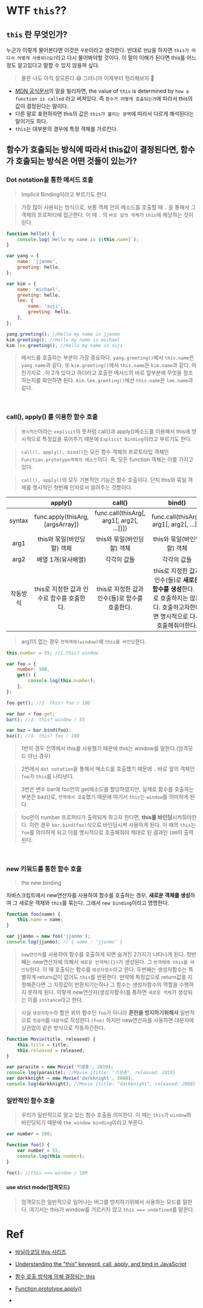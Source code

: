 # WTF **`this`**??

## `this` 란 무엇인가?

누군가 이렇게 물어본다면 이것은 `우문`이라고 생각한다. 반대로 `현답`을 하자면 `this가 어디서 어떻게 사용되나요?`라고 다시 물어봐야할 것이다. 이 말이 이해가 된다면 this를 어느 정도 알고있다고 말할 수 있지 않을까 싶다.

> 물론 나도 아직 잘모른다.😅 그러니까 이제부터 정리해보자 🚀

-   [MDN 공식문서](https://developer.mozilla.org/en-US/docs/Web/JavaScript/Reference/Operators/this)의 말을 빌리자면,
    the value of `this` is determined by `how a function is called` 라고 써져있다. 즉 `함수가 어떻게 호출되는가`에 따라서 this의 값이 결정된다는 말이다.
-   다른 말로 표현하자면 this의 값은 `this가 불리는 문맥`에 따라서 다르게 해석된다는 말이기도 하다.
-   `this`는 대부분의 경우에 특정 객체를 가르킨다.

## 함수가 호출되는 방식에 따라서 this값이 결정된다면, 함수가 호출되는 방식은 어떤 것들이 있는가?

### Dot notation을 통한 메서드 호출

> Implicit Binding이라고 부르기도 한다.

> 가장 많이 사용되는 방식으로, 보통 객체 안의 메소드를 호출할 때 `.` 을 통해서 그 객체의 프로퍼티에 접근한다. 이 때 `.` 의 `바로 앞의 객체`가 `this`에 해당하는 것이 된다.

```javascript
function hello() {
    console.log(`Hello my name is ${this.name}`);
}

var yang = {
    name: 'jjanmo',
    greeting: hello,
};

var kim = {
    name: 'michael',
    greeting: hello,
    lee: {
        name: 'suji',
        greeting: hello,
    },
};

yang.greeting(); //Hello my name is jjanmo
kim.greeting(); //Hello my name is michael
kim.lee.greeting(); //Hello my name is suji
```

> 메서드를 호출하는 부분이 가장 중요하다. `yang.greeting()`에서 `this.name`은 `yang.name`과 같다. 또 `kim.greeting()`에서 `this.name`은 `kim.name`과 같다. 마찬가지로 `.`이 2개 있다고 하더라고 호출한 메서드의 바로 앞부분에 무엇을 참조하는지를 확인하면 된다. `kim.lee.greeting()`에선 `this.name`은 `lee.name`과 같다.

<br>

### call(), apply() 를 이용한 함수 호출

> `명시적인`이라는 `explicit`의 뜻처럼 call()과 apply()메소드를 이용해서 this에 명시적으로 특정값을 묶어주기 때문에 `Explicit Binding`이라고 부르기도 한다.

> `call(), apply(), bind()`는 모든 함수 객체의 프로토타입 객체인 `Function.prototype객체의 메소드`이다. 즉, 모든 function 객체는 이를 가지고 있다.

> `call(), apply()`의 모두 기본적인 기능은 함수 호출이다. 단지 this와 묶일 객체를 명시적인 첫번째 인자로서 알려주는 것뿐이다.

|          |                  apply()                   |                     call()                     |                                                               bind()                                                               |
| :------: | :----------------------------------------: | :--------------------------------------------: | :--------------------------------------------------------------------------------------------------------------------------------: |
|  syntax  |      func.apply(thisArg, [argsArray])      |   func.call(thisArg[, arg1[, arg2[, ...]]])    |                                              func.call(thisArg[, arg1[, arg2[, ...]]]                                              |
|   arg1   |         this와 묶일(바인딩할) 객체         |           this와 묶일(바인딩할) 객체           |                                                     this와 묶일(바인딩할) 객체                                                     |
|   arg2   |             배열 1개(유사배열)             |                  각각의 값들                   |                                                            각각의 값들                                                             |
| 작동방식 | this로 지정한 값과 인수로 함수를 호출한다. | this로 지정한 값과 인수(들)로 함수를 호출한다. | this로 지정한 값과 인수(들)로 **새로운 함수를 생성**한다. 바로 호출하지는 않는다. 호출하고자한다면 명시적으로 다시 호출해줘야한다. |

> arg1이 없는 경우 `전역객체(window)`에 `this를 바인딩`한다.

```javascript
this.number = 55; //1.this? window

var foo = {
    number: 100,
    get() {
        console.log(this.number);
    },
};

foo.get(); //2. this? foo / 100

var bar = foo.get;
bar(); //3. this? window / 55

var baz = bar.bind(foo);
baz(); //4. this? foo / 100
```

> 1번의 경우 전역에서 this를 사용했기 때문에 this는 window를 말한다.(엄격모드 아닌 경우)

> 2번에서 `dot notation`을 통해서 메소드를 호출했기 때문에 `.` 바로 앞의 객체인 `foo`가 `this`를 나타낸다.

> 3번은 변수 bar에 foo안의 get메소드를 할당하였지만, 실제로 함수를 호출하는 부분은 baz()로, `전역에서 호출`했기 때문에 여기서 `this`는 `window`를 의미하게 된다.

> foo안의 number 프로퍼티가 출력되게 하고자 한다면, **this를 바인딩**시켜줘야한다. 이런 경우 `bar.bind(foo)`식으로 바인딩시켜 사용하게 된다. 이 때의 `this`는 `foo`를 의미하게 되고 이를 명시적으로 호출해줘야 제대로 된 결과인 `100`이 출력된다.

<br>

### new 키워드를 통한 함수 호출

> the new binding

자바스크립트에서 new연산자를 사용하여 함수를 호출하는 경우, **새로운 객체를 생성**하여 그 새로운 객체와 `this`를 묶는다. 그래서 `new binding`이라고 명명한다.

```javascript
function foo(name) {
    this.name = name;
}

var jjanmo = new foo('jjanmo');
console.log(jjanmo); // { name : 'jjanmo' }
```

> `new연산자`를 사용하여 함수를 호출하게 되면 숨겨진 2가지가 나타나게 된다. 첫번째는 new연산자에 의해서 `새로운 빈객체({})`가 생성된다. 그 `빈객체에 this를 바인딩`한다. 이 때 호출되는 함수를 `생성자함수`라고 한다. 두번째는 생성자함수는 특별하게 return값이 없어도 `this`를 반환한다. 만약에 특정값으로 return값을 지정해준다면 그 지정값이 반환되기는하나 그 함수는 생성자함수의 역할을 수행하지 못하게 된다. 이렇게 new연산자(생성자함수)를 통하면 `새로운 객체`가 생성되는 이를 `instance`라고 한다.

> 사실 `생성자함수`라 함은 위의 함수인 `foo`가 아니라 **혼란을 방지하기위해서** 일반적으로 `첫글자`를 `대문자`로 작성한다.`(Foo)` 하지만 new연산자를 사용하면 대문자에 상관없이 같은 방식으로 작동하긴한다.

```javascript
function Movie(title, released) {
    this.title = title;
    this.released = released;
}

var parasite = new Movie('기생충', 2019);
console.log(parasite); //Movie {title: "기생충", released: 2019}
var darkknight = new Movie('darkknight', 2008);
console.log(darkknight); //Movie {title: "darkknight", released: 2008}
```

### 일반적인 함수 호출

> 우리가 일반적으로 알고 있는 함수 호출을 의미한다. 이 때는 `this`가 `window`와 바인딩되기 때문에 `the window binding`이라고 부른다.

```javascript
var number = 100;

function foo() {
    var number = 55;
    console.log(this.number);
}

foo(); //this === window / 100
```

#### use strict mode(엄격모드)

> 엄격모드란 일반적으로 일어나는 버그를 방지하기위해서 사용하는 모드를 말한다. 여기서는 this가 window를 가르키지 않고 `this === undefined`를 말한다.

# Ref

-   [바닐라코딩 this 시리즈](https://www.youtube.com/watch?v=ayyuU0xdbIU&t=304s)

-   [Understanding the "this" keyword, call, apply, and bind in JavaScript](https://tylermcginnis.com/this-keyword-call-apply-bind-javascript/)

-   [함수 호출 방식에 의해 결정되는 this](https://poiemaweb.com/js-this)

-   [Function.prototype.apply()](https://developer.mozilla.org/ko/docs/Web/JavaScript/Reference/Global_Objects/Function/apply)

-
